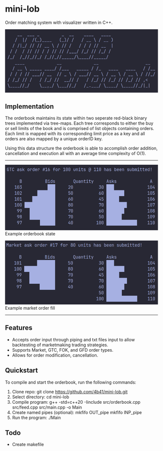 # mini-lob

Order matching system with visualizer written in C++. 

![start](./res/start.png)

## Implementation

The orderbook maintains its state within two seperate red-black binary trees implemented via tree-maps. Each tree corresponds to either the buy or sell limits of the book and is comprised of list objects containing orders. Each limit is mapped with its corresponding limit price as a key and all orders are also mapped by a unique orderID key.

Using this data structure the orderbook is able to accomplish order addition, cancellation and execution all with an average time complexity of O(1).

---

![ex1](./res/example_1.png)<br>
Example orderbook state

![ex2](./res/example_2.png) <br>
Example market order fill

---

## Features

* Accepts order input through piping and txt files input to allow backtesting of marketmaking trading strategies.
* Supports Market, GTC, FOK, and GFD order types.
* Allows for order modification, cancellation.

## Quickstart

To compile and start the orderbook, run the following commands:

1. Clone repo: git clone https://github.com/4b41/mini-lob.git
2. Select directory: cd mini-lob
3. Compile program: g++ -std=c++20 -Iinclude src/orderbook.cpp src/feed.cpp src/main.cpp -o Main
4. Create named pipes (optional): mkfifo OUT_pipe mkfifo INP_pipe
6. Run the program: ./Main

## Todo

* Create makefile

